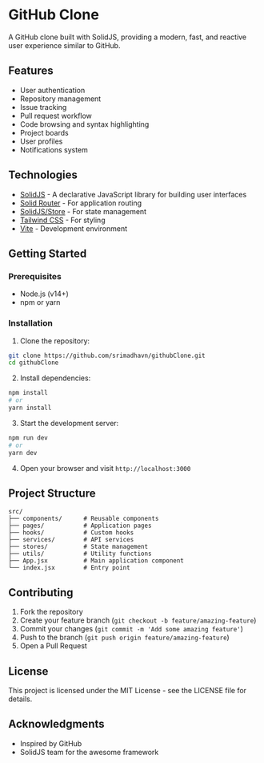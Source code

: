 # GitHub Clone

A GitHub clone built with SolidJS, providing a modern, fast, and reactive user experience similar to GitHub.

## Features

- User authentication
- Repository management
- Issue tracking
- Pull request workflow
- Code browsing and syntax highlighting
- Project boards
- User profiles
- Notifications system

## Technologies

- [SolidJS](https://www.solidjs.com/) - A declarative JavaScript library for building user interfaces
- [Solid Router](https://github.com/solidjs/solid-router) - For application routing
- [SolidJS/Store](https://github.com/solidjs/solid/tree/main/packages/store) - For state management
- [Tailwind CSS](https://tailwindcss.com/) - For styling
- [Vite](https://vitejs.dev/) - Development environment

## Getting Started

### Prerequisites

- Node.js (v14+)
- npm or yarn

### Installation

1. Clone the repository:
```bash
git clone https://github.com/srimadhavn/githubClone.git
cd githubClone
```

2. Install dependencies:
```bash
npm install
# or
yarn install
```

3. Start the development server:
```bash
npm run dev
# or
yarn dev
```

4. Open your browser and visit `http://localhost:3000`

## Project Structure

```
src/
├── components/      # Reusable components
├── pages/           # Application pages
├── hooks/           # Custom hooks
├── services/        # API services
├── stores/          # State management
├── utils/           # Utility functions
├── App.jsx          # Main application component
└── index.jsx        # Entry point
```

## Contributing

1. Fork the repository
2. Create your feature branch (`git checkout -b feature/amazing-feature`)
3. Commit your changes (`git commit -m 'Add some amazing feature'`)
4. Push to the branch (`git push origin feature/amazing-feature`)
5. Open a Pull Request

## License

This project is licensed under the MIT License - see the LICENSE file for details.

## Acknowledgments

- Inspired by GitHub
- SolidJS team for the awesome framework